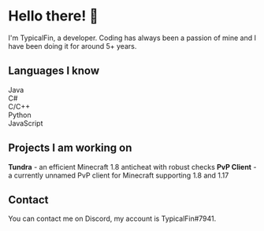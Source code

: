 # Hello there! 👋
I'm TypicalFin, a developer. Coding has always been a passion of mine and I have been doing it for around 5+ years.
## Languages I know
Java<br>
C#<br>
C/C++<br>
Python<br>
JavaScript<br>

## Projects I am working on
**Tundra** - an efficient Minecraft 1.8 anticheat with robust checks
**PvP Client** - a currently unnamed PvP client for Minecraft supporting 1.8 and 1.17

## Contact
You can contact me on Discord, my account is TypicalFin#7941.

